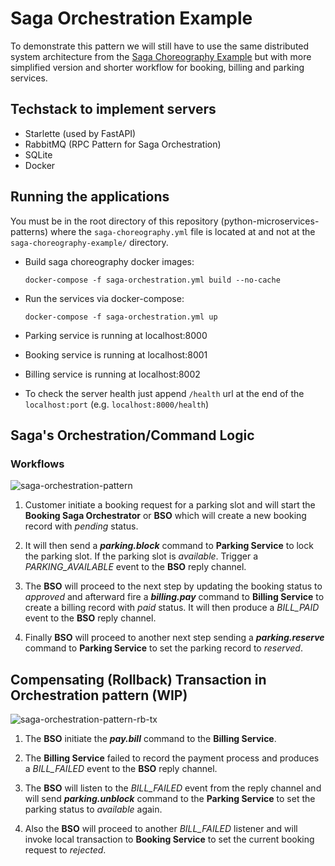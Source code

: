 # Saga Orchestration Example

To demonstrate this pattern we will still have to use the same distributed system architecture from the [Saga Choreography Example](https://github.com/roelzkie15/python-microservices-patterns/tree/master/saga-choreography-example) but with more simplified version and shorter workflow for booking, billing and parking services.

## Techstack to implement servers

- Starlette (used by FastAPI)
- RabbitMQ (RPC Pattern for Saga Orchestration)
- SQLite
- Docker


## Running the applications

You must be in the root directory of this repository (python-microservices-patterns) where the `saga-choreography.yml` file is located at and not at the `saga-choreography-example/` directory.

- Build saga choreography docker images:

    ```
    docker-compose -f saga-orchestration.yml build --no-cache
    ```

- Run the services via docker-compose:

    ```
    docker-compose -f saga-orchestration.yml up
    ```

- Parking service is running at localhost:8000
- Booking service is running at localhost:8001
- Billing service is running at localhost:8002
- To check the server health just append `/health` url at the end of the `localhost:port` (e.g. `localhost:8000/health`)


## Saga's Orchestration/Command Logic

### Workflows

![saga-orchestration-pattern](https://github.com/roelzkie15/python-microservices-patterns/blob/master/saga-orchestration-example/resources/saga-orchestration-pattern.png)

1. Customer initiate a booking request for a parking slot and will start the **Booking Saga Orchestrator** or **BSO** which will create a new booking record with _pending_ status.

1. It will then send a _**parking.block**_ command to **Parking Service** to lock the parking slot. If the parking slot is _available_. Trigger a _PARKING_AVAILABLE_ event to the **BSO** reply channel.

1. The **BSO** will proceed to the next step by updating the booking status to _approved_ and afterward fire a _**billing.pay**_ command to **Billing Service** to create a billing record with _paid_ status. It will then produce a _BILL_PAID_ event to the **BSO** reply channel.

1. Finally **BSO** will proceed to another next step sending a _**parking.reserve**_ command to  **Parking Service** to set the parking record to _reserved_.

## Compensating (Rollback) Transaction in Orchestration pattern (WIP)

![saga-orchestration-pattern-rb-tx](https://github.com/roelzkie15/python-microservices-patterns/blob/master/saga-orchestration-example/resources/saga-orchestration-pattern-rb-transaction.png)

1. The **BSO** initiate the _**pay.bill**_ command to the **Billing Service**.

1. The **Billing Service** failed to record the payment process and produces a  _BILL_FAILED_ event to the **BSO** reply channel.

1. The **BSO** will listen to the _BILL_FAILED_ event from the reply channel and will send _**parking.unblock**_ command to the **Parking Service** to set the parking status to _available_ again.

1. Also the **BSO** will proceed to another _BILL_FAILED_ listener and will invoke local transaction to **Booking Service** to set the current booking request to _rejected_.
